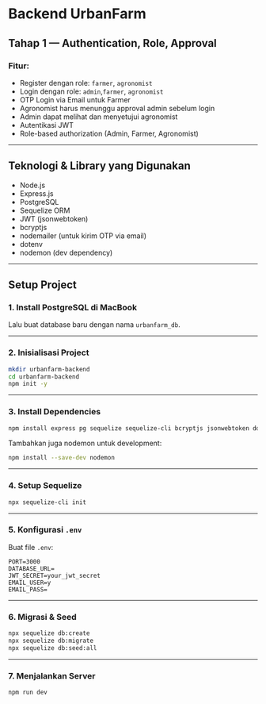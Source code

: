 
# Backend UrbanFarm

## Tahap 1 — Authentication, Role, Approval

### Fitur:
- Register dengan role: `farmer`, `agronomist`
- Login dengan role: `admin`,`farmer`, `agronomist`
- OTP Login via Email untuk Farmer
- Agronomist harus menunggu approval admin sebelum login
- Admin dapat melihat dan menyetujui agronomist
- Autentikasi JWT
- Role-based authorization (Admin, Farmer, Agronomist)

---

##  Teknologi & Library yang Digunakan

- Node.js
- Express.js
- PostgreSQL
- Sequelize ORM
- JWT (jsonwebtoken)
- bcryptjs
- nodemailer (untuk kirim OTP via email)
- dotenv
- nodemon (dev dependency)

---

## Setup Project

### 1. Install PostgreSQL di MacBook

Lalu buat database baru dengan nama `urbanfarm_db`.

---

### 2. Inisialisasi Project

```bash
mkdir urbanfarm-backend
cd urbanfarm-backend
npm init -y
```

---

### 3. Install Dependencies

```bash
npm install express pg sequelize sequelize-cli bcryptjs jsonwebtoken dotenv nodemailer
```

Tambahkan juga nodemon untuk development:

```bash
npm install --save-dev nodemon
```

---

### 4. Setup Sequelize

```bash
npx sequelize-cli init
```

---

### 5. Konfigurasi `.env`

Buat file `.env`:

```env
PORT=3000
DATABASE_URL=
JWT_SECRET=your_jwt_secret
EMAIL_USER=y
EMAIL_PASS=
```

---

### 6. Migrasi & Seed

```bash
npx sequelize db:create
npx sequelize db:migrate
npx sequelize db:seed:all
```

---

### 7. Menjalankan Server

```bash
npm run dev
```



